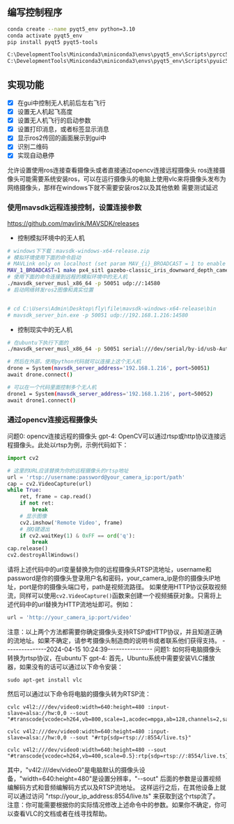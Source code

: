 ## 编写控制程序

```bash
conda create --name pyqt5_env python=3.10
conda activate pyqt5_env
pip install pyqt5 pyqt5-tools

C:\DevelopmentTools\Miniconda3\miniconda3\envs\pyqt5_env\Scripts\pyrcc5.exe res/res.qrc -o res/res_rc.py
C:\DevelopmentTools\Miniconda3\miniconda3\envs\pyqt5_env\Scripts\pyuic5.exe fly_gui.ui -o fly_gui.py  --import-from=res
```

## 实现功能

- [x] 在gui中控制无人机前后左右飞行
- [x] 设置无人机起飞高度
- [x] 设置无人机飞行的启动参数
- [x] 设置打印消息，或者标签显示消息
- [x] 显示ros2传回的画面展示到gui中
- [x] 识别二维码
- [x] 实现自动悬停

允许设置使用ros连接查看摄像头或者直接通过opencv连接远程摄像头
ros连接摄像头可能需要系统安装ros，可以在运行摄像头的电脑上使用vlc来将摄像头发布为网络摄像头，那样在windows下就不需要安装ros2以及其他依赖
需要测试延迟

### 使用mavsdk远程连接控制，设置连接参数

https://github.com/mavlink/MAVSDK/releases

- 控制模拟环境中的无人机

```bash
# windows下下载：mavsdk-windows-x64-release.zip
# 模拟环境使用下面的命令启动
# MAVLink only on localhost (set param MAV_{i}_BROADCAST = 1 to enable network)
MAV_1_BROADCAST=1 make px4_sitl gazebo-classic_iris_downward_depth_camera
# 使用下面的命令连接到远程的模拟环境中的无人机
./mavsdk_server_musl_x86_64 -p 50051 udp://:14580
# 启动网络转发ros2图像和真实位置


# cd C:\Users\Admin\Desktop\fly\file\mavsdk-windows-x64-release\bin
# mavsdk_server_bin.exe -p 50051 udp://192.168.1.216:14580
```

- 控制现实中的无人机

```bash
# 在ubuntu下执行下面的
./mavsdk_server_musl_x86_64 -p 50051 serial:///dev/serial/by-id/usb-Auterion_PX4_FMU_v6C.x_0-if00 

# 然后在外部，使用python代码就可以连接上这个无人机
drone = System(mavsdk_server_address='192.168.1.216', port=50051)
await drone.connect()

# 可以在一个代码里面控制多个无人机
drone1 = System(mavsdk_server_address='192.168.1.216', port=50052)
await drone1.connect()
```

### 通过opencv连接远程摄像头

问题0:
opencv连接远程的摄像头
gpt-4:
OpenCV可以通过rtsp或http协议连接远程摄像头。此处以rtsp为例，示例代码如下：

```python
import cv2

# 这里的URL应该替换为你的远程摄像头的rtsp地址
url = 'rtsp://username:password@your_camera_ip:port/path'
cap = cv2.VideoCapture(url)
while True:
    ret, frame = cap.read()
    if not ret:
        break
    # 显示图像
    cv2.imshow('Remote Video', frame)
    # 按Q键退出
    if cv2.waitKey(1) & 0xFF == ord('q'):
        break
cap.release()
cv2.destroyAllWindows()
```

请将上述代码中的url变量替换为你的远程摄像头RTSP流地址，username和password是你的摄像头登录用户名和密码，your_camera_ip是你的摄像头IP地址，port是你的摄像头端口号，path是视频流路径。
如果使用HTTP协议获取视频流，同样可以使用`cv2.VideoCapture()`函数来创建一个视频捕获对象。只需将上述代码中的url替换为HTTP流地址即可。例如：

```python
url = 'http://your_camera_ip:port/video'
```

注意：以上两个方法都需要你确定摄像头支持RTSP或HTTP协议，并且知道正确的流地址。如果不确定，请参考摄像头制造商的说明书或者联系他们获得支持。
---------------2024-04-15 10:24:39----------------
问题1:
如何将电脑摄像头转换为rtsp协议，在ubuntu下
gpt-4:
首先，Ubuntu系统中需要安装VLC播放器，如果没有的话可以通过以下命令安装：

```shell
sudo apt-get install vlc
```

然后可以通过以下命令将电脑的摄像头转为RTSP流：

```shell
cvlc v4l2:///dev/video0:width=640:height=480 :input-slave=alsa://hw:0,0 --sout "#transcode{vcodec=h264,vb=800,scale=1,acodec=mpga,ab=128,channels=2,samplerate=44100}:rtp{sdp=rtsp://:8554/live.ts}"

cvlc v4l2:///dev/video0:width=640:height=480 :input-slave=alsa://hw:0,0 --sout "#rtp{sdp=rtsp://:8554/live.ts}"

cvlc v4l2:///dev/video0:width=640:height=480 --sout "#transcode{vcodec=h264,vb=400,scale=0.5}:rtp{sdp=rtsp://:8554/live.ts}"
```

其中，"v4l2:///dev/video0"是电脑默认的摄像头设备，"width=640:height=480"是设置分辨率，"--sout"
后面的参数是设置视频编解码方式和音频编解码方式以及RTSP流地址。
这样运行之后，在其他设备上就可以通过访问 "rtsp://your_ip_address:8554/live.ts" 来获取到这个rtsp流了。
注意：你可能需要根据你的实际情况修改上述命令中的参数。如果你不确定，你可以查看VLC的文档或者在线寻找帮助。


